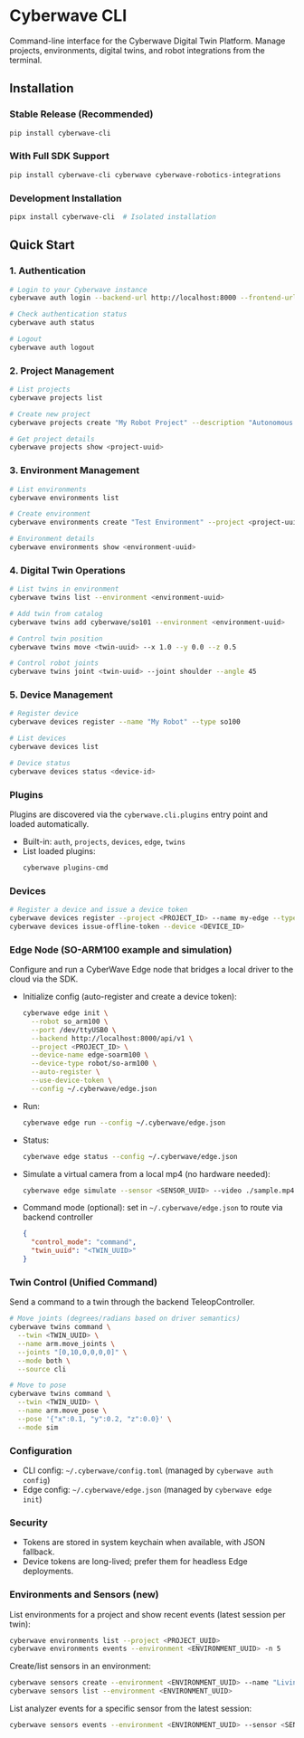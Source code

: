 # Cyberwave CLI

Command-line interface for the Cyberwave Digital Twin Platform. Manage projects, environments, digital twins, and robot integrations from the terminal.

## Installation

### Stable Release (Recommended)
```bash
pip install cyberwave-cli
```

### With Full SDK Support
```bash
pip install cyberwave-cli cyberwave cyberwave-robotics-integrations
```

### Development Installation
```bash
pipx install cyberwave-cli  # Isolated installation
```

## Quick Start

### 1. Authentication
```bash
# Login to your Cyberwave instance
cyberwave auth login --backend-url http://localhost:8000 --frontend-url http://localhost:3000

# Check authentication status
cyberwave auth status

# Logout
cyberwave auth logout
```

### 2. Project Management
```bash
# List projects
cyberwave projects list

# Create new project
cyberwave projects create "My Robot Project" --description "Autonomous robot fleet"

# Get project details
cyberwave projects show <project-uuid>
```

### 3. Environment Management
```bash
# List environments
cyberwave environments list

# Create environment
cyberwave environments create "Test Environment" --project <project-uuid>

# Environment details
cyberwave environments show <environment-uuid>
```

### 4. Digital Twin Operations
```bash
# List twins in environment
cyberwave twins list --environment <environment-uuid>

# Add twin from catalog
cyberwave twins add cyberwave/so101 --environment <environment-uuid>

# Control twin position
cyberwave twins move <twin-uuid> --x 1.0 --y 0.0 --z 0.5

# Control robot joints
cyberwave twins joint <twin-uuid> --joint shoulder --angle 45
```

### 5. Device Management
```bash
# Register device
cyberwave devices register --name "My Robot" --type so100

# List devices
cyberwave devices list

# Device status
cyberwave devices status <device-id>
```

### Plugins

Plugins are discovered via the `cyberwave.cli.plugins` entry point and loaded automatically.

- Built-in: `auth`, `projects`, `devices`, `edge`, `twins`
- List loaded plugins:
  ```bash
  cyberwave plugins-cmd
  ```

### Devices

```bash
# Register a device and issue a device token
cyberwave devices register --project <PROJECT_ID> --name my-edge --type robot/so-arm100
cyberwave devices issue-offline-token --device <DEVICE_ID>
```

### Edge Node (SO-ARM100 example and simulation)

Configure and run a CyberWave Edge node that bridges a local driver to the cloud via the SDK.

- Initialize config (auto-register and create a device token):
  ```bash
  cyberwave edge init \
    --robot so_arm100 \
    --port /dev/ttyUSB0 \
    --backend http://localhost:8000/api/v1 \
    --project <PROJECT_ID> \
    --device-name edge-soarm100 \
    --device-type robot/so-arm100 \
    --auto-register \
    --use-device-token \
    --config ~/.cyberwave/edge.json
  ```
- Run:
  ```bash
  cyberwave edge run --config ~/.cyberwave/edge.json
  ```
- Status:
  ```bash
  cyberwave edge status --config ~/.cyberwave/edge.json
  ```
- Simulate a virtual camera from a local mp4 (no hardware needed):
  ```bash
  cyberwave edge simulate --sensor <SENSOR_UUID> --video ./sample.mp4 --fps 2
  ```
- Command mode (optional): set in `~/.cyberwave/edge.json` to route via backend controller
  ```json
  {
    "control_mode": "command",
    "twin_uuid": "<TWIN_UUID>"
  }
  ```

### Twin Control (Unified Command)

Send a command to a twin through the backend TeleopController.

```bash
# Move joints (degrees/radians based on driver semantics)
cyberwave twins command \
  --twin <TWIN_UUID> \
  --name arm.move_joints \
  --joints "[0,10,0,0,0,0]" \
  --mode both \
  --source cli

# Move to pose
cyberwave twins command \
  --twin <TWIN_UUID> \
  --name arm.move_pose \
  --pose '{"x":0.1, "y":0.2, "z":0.0}' \
  --mode sim
```

### Configuration

- CLI config: `~/.cyberwave/config.toml` (managed by `cyberwave auth config`)
- Edge config: `~/.cyberwave/edge.json` (managed by `cyberwave edge init`)

### Security

- Tokens are stored in system keychain when available, with JSON fallback.
- Device tokens are long-lived; prefer them for headless Edge deployments.

### Environments and Sensors (new)

List environments for a project and show recent events (latest session per twin):
```bash
cyberwave environments list --project <PROJECT_UUID>
cyberwave environments events --environment <ENVIRONMENT_UUID> -n 5
```

Create/list sensors in an environment:
```bash
cyberwave sensors create --environment <ENVIRONMENT_UUID> --name "Living Room Cam" --type camera
cyberwave sensors list --environment <ENVIRONMENT_UUID>
```

List analyzer events for a specific sensor from the latest session:
```bash
cyberwave sensors events --environment <ENVIRONMENT_UUID> --sensor <SENSOR_UUID> -n 20
```

